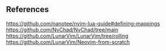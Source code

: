 ## References
https://github.com/nanotee/nvim-lua-guide#defining-mappings
https://github.com/NvChad/NvChad/tree/main
https://github.com/LunarVim/LunarVim/tree/rolling
https://github.com/LunarVim/Neovim-from-scratch
